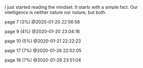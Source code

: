 I just started reading the mindset. It starts with a simple fact. Our intelligence is neither nature nor nuture, but both.

page 7 (3%) @2020-01-20 22:56:58

page 9 (4%) @2020-01-20 23:04:16

page 10 (5%) @2020-01-21 22:22:23

page 17 (7%) @2020-01-28 22:52:05

page 18 (7%) @2020-01-29 23:51:04
